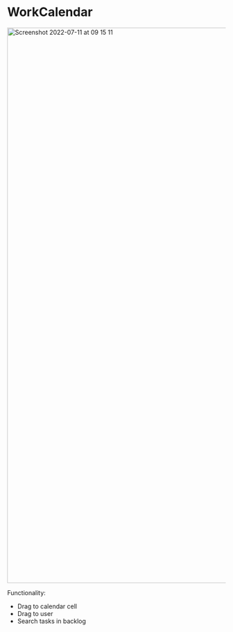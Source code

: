 # WorkCalendar

<img width="1278" alt="Screenshot 2022-07-11 at 09 15 11" src="https://user-images.githubusercontent.com/53094419/178193505-3f8ca3ea-87b2-4a7d-8656-bfa611a3ea27.png">

Functionality:
- Drag to calendar cell
- Drag to user
- Search tasks in backlog

